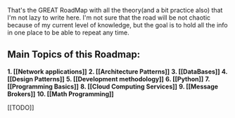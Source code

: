 That's the  GREAT RoadMap with all the theory(and a bit practice also) that I'm not lazy to write here.
I'm not sure that the road will be not chaotic because of my current level of knowledge, but the goal is to hold all the info in one place to be able to repeat any time. 

## Main Topics of this Roadmap:

**1. [[Network applications]]**
**2. [[Architecture Patterns]]**
**3. [[DataBases]]**
**4. [[Design Patterns]]**
**5. [[Development methodology]]**
**6. [[Python]]**
**7. [[Programming Basics]]**
**8. [[Cloud Computing Services]]**
**9. [[Message Brokers]]**
**10. [[Math Programming]]**


[[TODO]]